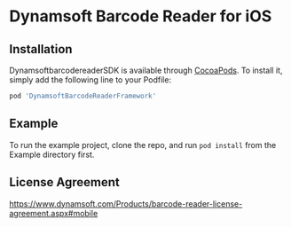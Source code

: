 # Dynamsoft Barcode Reader for iOS

## Installation

DynamsoftbarcodereaderSDK is available through [CocoaPods](https://cocoapods.org). To install
it, simply add the following line to your Podfile:

```ruby
pod 'DynamsoftBarcodeReaderFramework'
```

## Example

To run the example project, clone the repo, and run `pod install` from the Example directory first.

## License Agreement
https://www.dynamsoft.com/Products/barcode-reader-license-agreement.aspx#mobile

